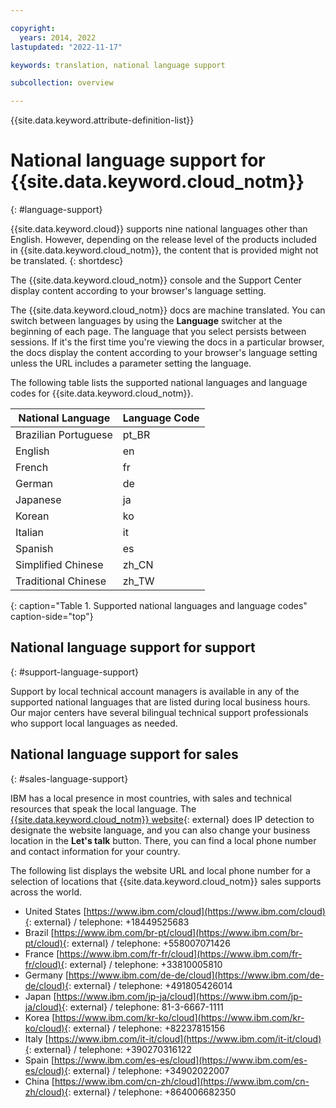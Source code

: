```yaml
---

copyright:
  years: 2014, 2022
lastupdated: "2022-11-17"

keywords: translation, national language support

subcollection: overview

---
```


{{site.data.keyword.attribute-definition-list}}

# National language support for {{site.data.keyword.cloud_notm}}
{: #language-support}

{{site.data.keyword.cloud}} supports nine national languages other than English. However, depending on the release level of the products included in {{site.data.keyword.cloud_notm}}, the content that is provided might not be translated.
{: shortdesc}

The {{site.data.keyword.cloud_notm}} console and the Support Center display content according to your browser's language setting.

The {{site.data.keyword.cloud_notm}} docs are machine translated. You can switch between languages by using the **Language** switcher at the beginning of each page. The language that you select persists between sessions. If it's the first time you're viewing the docs in a particular browser, the docs display the content according to your browser's language setting unless the URL includes a parameter setting the language.

The following table lists the supported national languages and language codes for {{site.data.keyword.cloud_notm}}.

| National Language | Language Code |
|----------|---------|
| Brazilian Portuguese | pt_BR |
| English | en |
| French | fr |
| German | de |
| Japanese | ja |
| Korean | ko |
| Italian | it |
| Spanish | es |
| Simplified Chinese | zh_CN |
| Traditional Chinese | zh_TW |
{: caption="Table 1. Supported national languages and language codes" caption-side="top"}

## National language support for support
{: #support-language-support}

Support by local technical account managers is available in any of the supported national languages that are listed during local business hours. Our major centers have several bilingual technical support professionals who support local languages as needed.

## National language support for sales
{: #sales-language-support}

IBM has a local presence in most countries, with sales and technical resources that speak the local language. The [{{site.data.keyword.cloud_notm}} website](https://www.ibm.com/cloud){: external} does IP detection to designate the website language, and you can also change your business location in the **Let's talk** button. There, you can find a local phone number and contact information for your country.

The following list displays the website URL and local phone number for a selection of locations that {{site.data.keyword.cloud_notm}} sales supports across the world.

* United States [https://www.ibm.com/cloud](https://www.ibm.com/cloud){: external} / telephone: +18449525683
* Brazil [https://www.ibm.com/br-pt/cloud](https://www.ibm.com/br-pt/cloud){: external} / telephone: +558007071426
* France [https://www.ibm.com/fr-fr/cloud](https://www.ibm.com/fr-fr/cloud){: external} / telephone: +33810005810
* Germany [https://www.ibm.com/de-de/cloud](https://www.ibm.com/de-de/cloud){: external} / telephone: +491805426014
* Japan [https://www.ibm.com/jp-ja/cloud](https://www.ibm.com/jp-ja/cloud){: external} / telephone: 81-3-6667-1111
* Korea [https://www.ibm.com/kr-ko/cloud](https://www.ibm.com/kr-ko/cloud){: external} / telephone: +82237815156
* Italy [https://www.ibm.com/it-it/cloud](https://www.ibm.com/it-it/cloud){: external} / telephone: +390270316122
* Spain [https://www.ibm.com/es-es/cloud](https://www.ibm.com/es-es/cloud){: external} / telephone: +34902022007
* China [https://www.ibm.com/cn-zh/cloud](https://www.ibm.com/cn-zh/cloud){: external} / telephone: +864006682350
